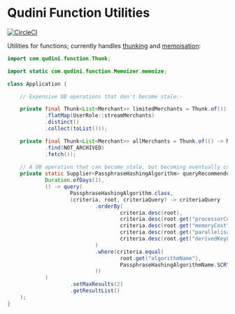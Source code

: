 # Qudini Function Utilities

[![CircleCI](https://circleci.com/gh/qudini/qudini-function.svg?style=svg)](https://circleci.com/gh/qudini/qudini-function)

Utilities for functions; currently handles [thunking](https://en.wikipedia.org/wiki/Thunk) and
[memoisation](https://en.wikipedia.org/wiki/Memoization):

```java
import com.qudini.function.Thunk;

import static com.qudini.function.Memoizer.memoize;

class Application {

    // Expensive DB operations that don't become stale:-

    private final Thunk<List<Merchant>> limitedMerchants = Thunk.of(() -> stream()
            .flatMap(UserRole::streamMerchants)
            .distinct()
            .collect(toList()));

    private final Thunk<List<Merchant>> allMerchants = Thunk.of(() -> Merchant
            .find(NOT_ARCHIVED)
            .fetch()); 
    
    // A DB operation that can become stale, but becoming eventually consistent after a day is acceptable.
    private static Supplier<PassphraseHashingAlgorithm> queryRecommendedAlgorithms = memoize(
            Duration.ofDays(1),
            () -> query(
                    PassphraseHashingAlgorithm.class,
                    (criteria, root, criteriaQuery) -> criteriaQuery
                            .orderBy(
                                    criteria.desc(root),
                                    criteria.desc(root.get("processorCost")),
                                    criteria.desc(root.get("memoryCost")),
                                    criteria.desc(root.get("parallelisationParameter")),
                                    criteria.desc(root.get("derivedKeyLength"))
                            )
                            .where(criteria.equal(
                                    root.get("algorithmName"),
                                    PassphraseHashingAlgorithmName.SCRYPT
                            ))
            )
                    .setMaxResults(2)
                    .getResultList()
    );
}
 ```